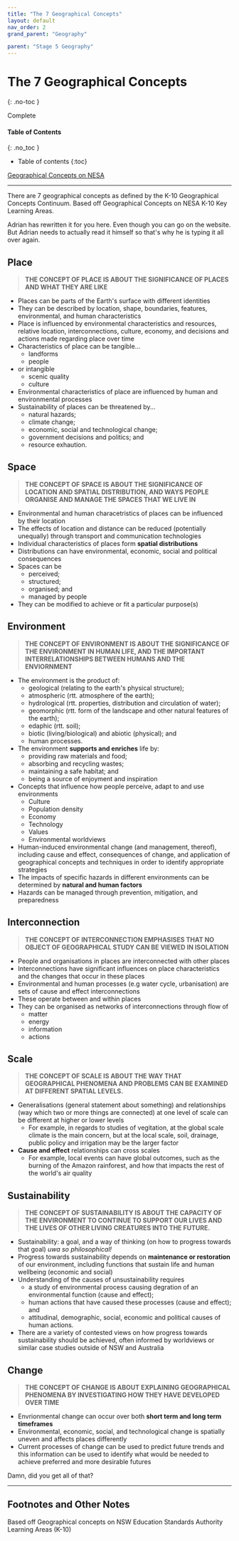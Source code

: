 ```yaml
---
title: "The 7 Geographical Concepts"
layout: default
nav_order: 2
grand_parent: "Geography"

parent: "Stage 5 Geography"
---
```


# The 7 Geographical Concepts
{: .no-toc }

<label class="label label-green">Complete</label>

#### Table of Contents
{: .no_toc }

* Table of contents
{:toc}

[Geographical Concepts on NESA](https://educationstandards.nsw.edu.au/wps/portal/nesa/k-10/learning-areas/hsie/geography-k-10/geographical-concepts)

***

There are 7 geographical concepts as defined by the K-10 Geographical Concepts Continuum. Based off Geographical Concepts on NESA K-10 Key Learning Areas.

Adrian has rewritten it for you here. Even though you can go on the website. But Adrian needs to actually read it himself so that's why he is typing it all over again. 

## Place

> **THE CONCEPT OF PLACE IS ABOUT THE SIGNIFICANCE OF PLACES AND WHAT THEY ARE LIKE**

* Places can be parts of the Earth's surface with different identities
* They can be described by location, shape, boundaries, features, environmental, and human characteristics
* Place is influenced by environmental characteristics and resources, relative location, interconnections, culture, economy, and decisions and actions made regarding place over time
* Characteristics of place can be tangible...
    * landforms
    * people
* or intangible
    * scenic quality
    * culture
* Environmental characteristics of place are influenced by human and environmental processes
* Sustainability of places can be threatened by...
    * natural hazards;
    * climate change;
    * economic, social and technological change;
    * government decisions and politics; and
    * resource exhaution.

## Space

> **THE CONCEPT OF SPACE IS ABOUT THE SIGNIFICANCE OF LOCATION AND SPATIAL DISTRIBUTION, AND WAYS PEOPLE ORGANISE AND MANAGE THE SPACES THAT WE LIVE IN**

* Environmental and human characetristics of places can be influenced by their location
* The effects of location and distance can be reduced (potentially unequally) through transport and communication technologies
* Individual characteristics of places form **spatial distributions**
* Distributions can have environmental, economic, social and political consequences
* Spaces can be
    * perceived;
    * structured;
    * organised; and
    * managed by people
* They can be modified to achieve or fit a particular purpose(s)

## Environment

> **THE CONCEPT OF ENVIRONMENT IS ABOUT THE SIGNIFICANCE OF THE ENVIRONMENT IN HUMAN LIFE, AND THE IMPORTANT INTERRELATIONSHIPS BETWEEN HUMANS AND THE ENVIORNMENT**

* The environment is the product of:
    * geological (relating to the earth's physical structure);
    * atmospheric (rtt. atmosphere of the earth);
    * hydrological (rtt. properties, distribution and circulation of water);
    * geomorphic (rtt. form of the landscape and other natural features of the earth);
    * edaphic (rtt. soil);
    * biotic (living/biological) and abiotic (physical); and
    * human processes.
* The environment **supports and enriches** life by:
    * providing raw materials and food;
    * absorbing and recycling wastes;
    * maintaining a safe habitat; and
    * being a source of enjoyment and inspiration
* Concepts that influence how people perceive, adapt to and use environments
    * Culture
    * Population density
    * Economy
    * Technology
    * Values
    * Environmental worldviews
* Human-induced environmental change (and management, thereof), including cause and effect, consequences of change, and application of geographical concepts and techniques in order to identify appropriate strategies
* The impacts of specific hazards in different environments can be determined by **natural and human factors**
* Hazards can be managed through prevention, mitigation, and preparedness

## Interconnection

> **THE CONCEPT OF INTERCONNECTION EMPHASISES THAT NO OBJECT OF GEOGRAPHICAL STUDY CAN BE VIEWED IN ISOLATION**

* People and organisations in places are interconnected with other places
* Interconnections have significant influences on place characteristics and the changes that occur in these places
* Environmental and human processes (e.g water cycle, urbanisation) are sets of cause and effect interconnections
* These operate between and within places
* They can be organised as networks of interconnections through flow of
    * matter
    * energy
    * information
    * actions

## Scale

> **THE CONCEPT OF SCALE IS ABOUT THE WAY THAT GEOGRAPHICAL PHENOMENA AND PROBLEMS CAN BE EXAMINED AT DIFFERENT SPATIAL LEVELS.**

* Generalisations (general statement about something) and relationships (way which two or more things are connected) at one level of scale can be different at higher or lower levels
    * For example, in regards to studies of vegitation, at the global scale climate is the main concern, but at the local scale, soil, drainage, public policy and irrigation may be the larger factor
* **Cause and effect** relationships can cross scales
    * For example, local events can have global outcomes, such as the burning of the Amazon rainforest, and how that impacts the rest of the world's air quality

## Sustainability

> **THE CONCEPT OF SUSTAINABILITY IS ABOUT THE CAPACITY OF THE ENVIRONMENT TO CONTINUE TO SUPPORT OUR LIVES AND THE LIVES OF OTHER LIVING CREATURES INTO THE FUTURE.**

* Sustainability: a goal, and a way of thinking (on how to progress towards that goal) *uwa so philosophical!*
* Progress towards sustainability depends on **maintenance or restoration** of our environment, including functions that sustain life and human wellbeing (economic and social)
* Understanding of the causes of unsustainability requires
    * a study of environmental process causing degration of an environmental function (cause and effect);
    * human actions that have caused these processes (cause and effect); and
    * attitudinal, demographic, social, economic and political causes of human actions.
* There are a variety of contested views on how progress towards sustainability should be achieved, often informed by worldviews or similar case studies outside of NSW and Australia

## Change

> **THE CONCEPT OF CHANGE IS ABOUT EXPLAINING GEOGRAPHICAL PHENOMENA BY INVESTIGATING HOW THEY HAVE DEVELOPED OVER TIME**

* Envrionmental change can occur over both **short term and long term timeframes**
* Environmental, economic, social, and technological change is spatially uneven and affects places differently
* Current processes of change can be used to predict future trends and this information can be used to identify what would be needed to achieve preferred and more desirable futures

Damn, did you get all of that?

***

## Footnotes and Other Notes

Based off Geographical concepts on NSW Education Standards Authority Learning Areas (K-10)


